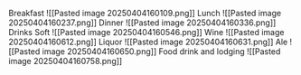 Breakfast
	![[Pasted image 20250404160109.png]]
Lunch
	![[Pasted image 20250404160237.png]]
Dinner
	![[Pasted image 20250404160336.png]]
Drinks
	Soft
		![[Pasted image 20250404160546.png]]
	Wine
		![[Pasted image 20250404160612.png]]
	Liquor
		![[Pasted image 20250404160631.png]]
	Ale
		![[Pasted image 20250404160650.png]]
Food drink and lodging
	![[Pasted image 20250404160758.png]]